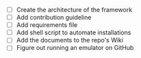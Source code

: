 - [ ] Create the architecture of the framework
- [ ] Add contribution guideline
- [ ] Add requirements file
- [ ] Add shell script to automate installations
- [ ] Add the documents to the repo's Wiki
- [ ] Figure out running an  emulator on GitHub
